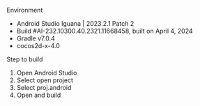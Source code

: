 Environment
- Android Studio Iguana | 2023.2.1 Patch 2
- Build #AI-232.10300.40.2321.11668458, built on April 4, 2024
- Gradle v7.0.4
- cocos2d-x-4.0

Step to build
1) Open Android Studio
2) Select open project
3) Select proj.android
4) Open and build